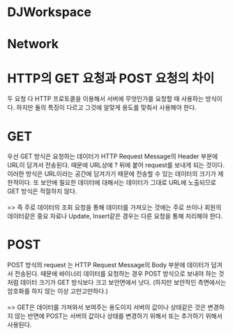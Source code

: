# DJWorkspace

# Network

# HTTP의 GET 요청과 POST 요청의 차이

두 요청 다 HTTP 프로토콜을 이용해서 서버에 무엇인가를 요청할 때 사용하는 방식이다. 하지만 둘의 특징이 다르고 그것에 알맞게 용도를 맞춰서 사용해야 한다.

# GET

우선 GET 방식은 요청하는 데이터가 HTTP Request Message의 Header 부분에 URL이 담겨서 전송된다. 때문에 URL상에 ? 뒤에 붙어 request를 보내게 되는 것이다. 이러한 방식은 URL이라는 공간에 담겨가기 때문에 전송할 수 있는 데이터의 크기가 제한적이다. 또 보안에 필요한 데이터에 대해서는 데이터가 그대로 URL에 노출되므로 GET 방식은 적절하지 않다.   
<br>
=> 즉 주로 데이터의 조회 요청을 통해 데이터를 가져오는 것에는 주로 쓰이나 회원의 데이터같은 중요 자료나 Update, Insert같은 경우는 다른 요청을 통해 처리해야 한다.

# POST

POST 방식의 request 는 HTTP Request Message의 Body 부분에 데이터가 담겨서 전송된다. 때문에 바이너리 데이터를 요청하는 경우 POST 방식으로 보내야 하는 것처럼 데이터 크기가 GET 방식보다 크고 보안면에서 낫다. (하지만 보안적인 측면에서는 암호화를 하지 않는 이상 고만고만하다.)        
<br>
=> GET은 데이터를 가져와서 보여주는 용도이지 서버의 값이나 상태같은 것은 변경하지 않는 반면에 POST는 서버의 값이나 상태를 변경하기 위해서 또는 추가하기 위해서 사용된다.

